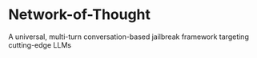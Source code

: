 # Network-of-Thought
A universal, multi-turn conversation-based jailbreak framework targeting cutting-edge LLMs
